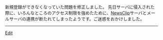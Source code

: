 ---
---
新規登録ができなくなっていた問題を修正しました。
先日サーバに侵入された際に、いろんなところのアクセス制限を強めたために、[NewsClip](/NewsClip)サーバとメールサーバの連携が断たれてしまったようです。ご迷惑をおかけしました。




----
[Edit](https://github.com/vitroid/vitroid.github.io/edit/master/MD/NewsClip_2004-7-21.md)
